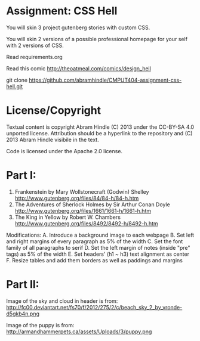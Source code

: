 Assignment: CSS Hell
====================

You will skin 3 project gutenberg stories with custom CSS.

You will skin 2 versions of a possible professional homepage for your
self with 2 versions of CSS.

Read requirements.org

Read this comic http://theoatmeal.com/comics/design_hell

git clone https://github.com/abramhindle/CMPUT404-assignment-css-hell.git

License/Copyright
=================

Textual content is copyright Abram Hindle (C) 2013 under the CC-BY-SA
4.0 unported license. Attribution should be a hyperlink to the
repository and (C) 2013 Abram Hindle visibile in the text.

Code is licensed under the Apache 2.0 license.

Part I:
====================

  1) Frankenstein by Mary Wollstonecraft (Godwin) Shelley
     http://www.gutenberg.org/files/84/84-h/84-h.htm
  2) The Adventures of Sherlock Holmes by Sir Arthur Conan Doyle
     http://www.gutenberg.org/files/1661/1661-h/1661-h.htm
  3) The King in Yellow by Robert W. Chambers
     http://www.gutenberg.org/files/8492/8492-h/8492-h.htm

  Modifications:
    A. Introduce a background image to each webpage
    B. Set left and right margins of every paragraph as 5% of the width
    C. Set the font family of all paragraphs to serif
    D. Set the left margin of notes (inside "pre" tags) as 5% of the width
    E. Set headers' (h1 ~ h3) text alignment as center
    F. Resize tables and add them borders as well as paddings and margins

Part II:
====================

Image of the sky and cloud in header is from:
http://fc00.deviantart.net/fs70/f/2012/275/2/c/beach_sky_2_by_vronde-d5gkb4n.png

Image of the puppy is from:
http://armandhammerpets.ca/assets/Uploads/3/puppy.png

